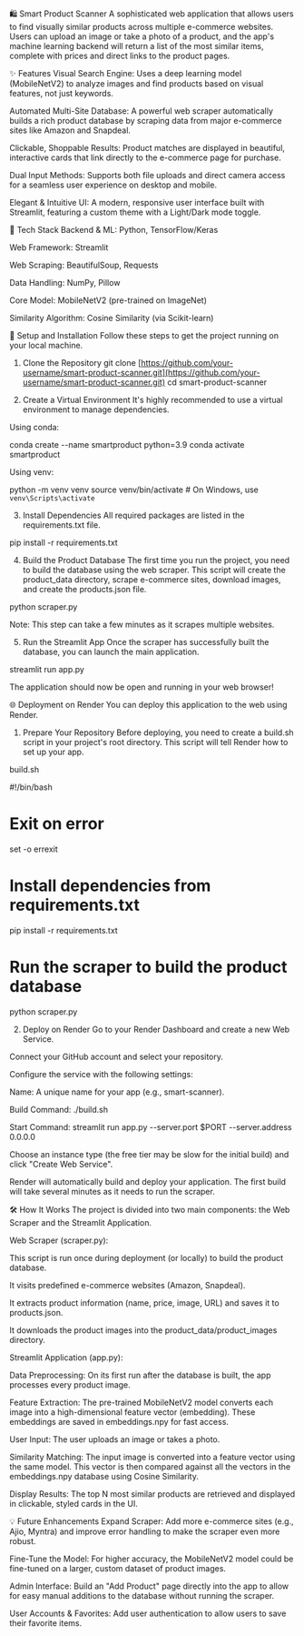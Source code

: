 🛍️ Smart Product Scanner
A sophisticated web application that allows users to find visually similar products across multiple e-commerce websites. Users can upload an image or take a photo of a product, and the app's machine learning backend will return a list of the most similar items, complete with prices and direct links to the product pages.

✨ Features
Visual Search Engine: Uses a deep learning model (MobileNetV2) to analyze images and find products based on visual features, not just keywords.

Automated Multi-Site Database: A powerful web scraper automatically builds a rich product database by scraping data from major e-commerce sites like Amazon and Snapdeal.

Clickable, Shoppable Results: Product matches are displayed in beautiful, interactive cards that link directly to the e-commerce page for purchase.

Dual Input Methods: Supports both file uploads and direct camera access for a seamless user experience on desktop and mobile.

Elegant & Intuitive UI: A modern, responsive user interface built with Streamlit, featuring a custom theme with a Light/Dark mode toggle.

🔧 Tech Stack
Backend & ML: Python, TensorFlow/Keras

Web Framework: Streamlit

Web Scraping: BeautifulSoup, Requests

Data Handling: NumPy, Pillow

Core Model: MobileNetV2 (pre-trained on ImageNet)

Similarity Algorithm: Cosine Similarity (via Scikit-learn)

🚀 Setup and Installation
Follow these steps to get the project running on your local machine.

1. Clone the Repository
git clone [https://github.com/your-username/smart-product-scanner.git](https://github.com/your-username/smart-product-scanner.git)
cd smart-product-scanner

2. Create a Virtual Environment
It's highly recommended to use a virtual environment to manage dependencies.

Using conda:

conda create --name smartproduct python=3.9
conda activate smartproduct

Using venv:

python -m venv venv
source venv/bin/activate  # On Windows, use `venv\Scripts\activate`

3. Install Dependencies
All required packages are listed in the requirements.txt file.

pip install -r requirements.txt

4. Build the Product Database
The first time you run the project, you need to build the database using the web scraper. This script will create the product_data directory, scrape e-commerce sites, download images, and create the products.json file.

python scraper.py

Note: This step can take a few minutes as it scrapes multiple websites.

5. Run the Streamlit App
Once the scraper has successfully built the database, you can launch the main application.

streamlit run app.py

The application should now be open and running in your web browser!

🌐 Deployment on Render
You can deploy this application to the web using Render.

1. Prepare Your Repository
Before deploying, you need to create a build.sh script in your project's root directory. This script will tell Render how to set up your app.

build.sh

#!/bin/bash

# Exit on error
set -o errexit

# Install dependencies from requirements.txt
pip install -r requirements.txt

# Run the scraper to build the product database
python scraper.py

2. Deploy on Render
Go to your Render Dashboard and create a new Web Service.

Connect your GitHub account and select your repository.

Configure the service with the following settings:

Name: A unique name for your app (e.g., smart-scanner).

Build Command: ./build.sh

Start Command: streamlit run app.py --server.port $PORT --server.address 0.0.0.0

Choose an instance type (the free tier may be slow for the initial build) and click "Create Web Service".

Render will automatically build and deploy your application. The first build will take several minutes as it needs to run the scraper.

🛠️ How It Works
The project is divided into two main components: the Web Scraper and the Streamlit Application.

Web Scraper (scraper.py):

This script is run once during deployment (or locally) to build the product database.

It visits predefined e-commerce websites (Amazon, Snapdeal).

It extracts product information (name, price, image, URL) and saves it to products.json.

It downloads the product images into the product_data/product_images directory.

Streamlit Application (app.py):

Data Preprocessing: On its first run after the database is built, the app processes every product image.

Feature Extraction: The pre-trained MobileNetV2 model converts each image into a high-dimensional feature vector (embedding). These embeddings are saved in embeddings.npy for fast access.

User Input: The user uploads an image or takes a photo.

Similarity Matching: The input image is converted into a feature vector using the same model. This vector is then compared against all the vectors in the embeddings.npy database using Cosine Similarity.

Display Results: The top N most similar products are retrieved and displayed in clickable, styled cards in the UI.

💡 Future Enhancements
Expand Scraper: Add more e-commerce sites (e.g., Ajio, Myntra) and improve error handling to make the scraper even more robust.

Fine-Tune the Model: For higher accuracy, the MobileNetV2 model could be fine-tuned on a larger, custom dataset of product images.

Admin Interface: Build an "Add Product" page directly into the app to allow for easy manual additions to the database without running the scraper.

User Accounts & Favorites: Add user authentication to allow users to save their favorite items.
